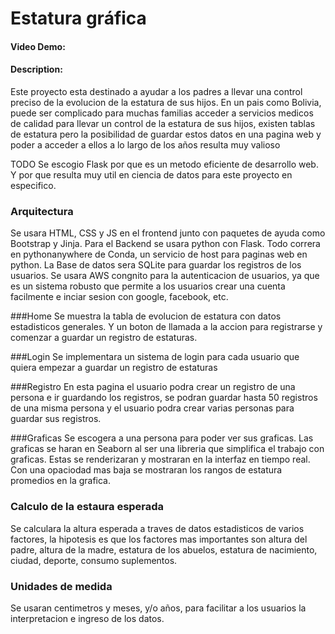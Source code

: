 # Estatura gráfica

#### Video Demo:  <URL HERE>
#### Description:
Este proyecto esta destinado a ayudar a los padres a llevar una control preciso de la evolucion de la estatura de sus hijos. En un pais como Bolivia, puede ser complicado para muchas familias acceder a servicios medicos de calidad para llevar un control de la estatura de sus hijos, existen tablas de estatura pero la posibilidad de guardar estos datos en una pagina web y poder a acceder a ellos a lo largo de los años resulta muy valioso



TODO
Se escogio Flask por que es un metodo eficiente de desarrollo web. Y por que resulta muy util en ciencia de datos para este proyecto en especifico.

### Arquitectura
Se usara HTML, CSS y JS en el frontend junto con paquetes de ayuda como Bootstrap y Jinja. Para el Backend se usara python con Flask. Todo correra en pythonanywhere de Conda, un servicio de host para paginas web en python. La Base de datos sera SQLite para guardar los registros de los usuarios. Se usara AWS congnito para la autenticacion de usuarios, ya que es un sistema robusto que permite a los usuarios crear una cuenta facilmente e inciar sesion con google, facebook, etc. 

###Home
Se muestra la tabla de evolucion de estatura con datos estadisticos generales. Y un boton de llamada a la accion para registrarse y comenzar a guardar un registro de estaturas.

###Login
Se implementara un sistema de login para cada usuario que quiera empezar a guardar un registro de estaturas

###Registro
En esta pagina el usuario podra crear un registro de una persona e ir guardando los registros, se podran guardar hasta 50 registros de una misma persona y el usuario podra crear varias personas para guardar sus registros.

###Graficas
Se escogera a una persona para poder ver sus graficas. Las graficas se haran en Seaborn al ser una libreria que simplifica el trabajo con graficas. Estas se renderizaran y mostraran en la interfaz en tiempo real. Con una opaciodad mas baja se mostraran los rangos de estatura promedios en la grafica. 

### Calculo de la estaura esperada
Se calculara la altura esperada a traves de datos estadisticos de varios factores, la hipotesis es que los factores mas importantes son altura del padre, altura de la madre, estatura de los abuelos, estatura de nacimiento, ciudad, deporte, consumo suplementos.

### Unidades de medida
Se usaran centimetros y meses, y/o años, para facilitar a los usuarios la interpretacion e ingreso de los datos.


